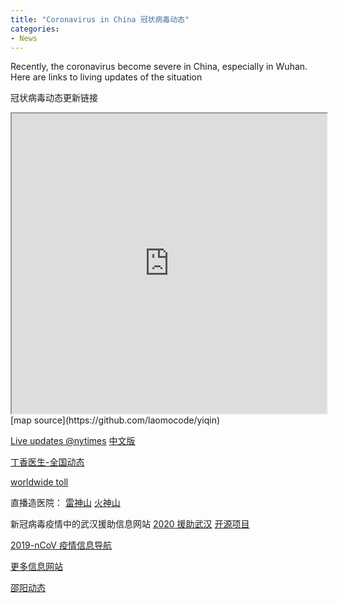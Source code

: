 ```yaml
---
title: "Coronavirus in China 冠状病毒动态"
categories:
- News
---
```

<!--feature_image: "https://raw.githubusercontent.com/coddec/2020-new-coronavirus/master/images/map.png"-->
Recently, the coronavirus become severe in China, especially in Wuhan. Here are links to living updates of the situation

冠状病毒动态更新链接

<!-- more -->


<iframe src="https://wuhan.zw2s.ltd/" width="100%" height="480"></iframe>
[map source](https://github.com/laomocode/yiqin)


[Live updates @nytimes](https://www.nytimes.com/2020/01/28/world/asia/china-coronavirus.html)
[中文版](https://cn.nytimes.com/morning-brief/20200128/wuhan-coronavirus-china/?action=click&module=RelatedLinks&pgtype=Article)

[丁香医生-全国动态](https://3g.dxy.cn/newh5/view/pneumonia?scene=2&clicktime=1579579384&enterid=1579579384&from=timeline&isappinstalled=0)

[worldwide toll](https://gisanddata.maps.arcgis.com/apps/opsdashboard/index.html#/bda7594740fd40299423467b48e9ecf6)


直播造医院：
[雷神山](http://t.cn/A6PIeT14)
[火神山](http://t.cn/A6PIYNvD)

新冠病毒疫情中的武汉援助信息网站
[2020 援助武汉](https://wuhan2020.kaiyuanshe.cn/#)
[开源项目](https://github.com/wuhan2020/wuhan2020)

[2019-nCoV 疫情信息导航](http://nav.werty.cn/)

[更多信息网站](https://github.com/coddec/2020-new-coronavirus/blob/master/README.md)


[邵阳动态](/news/2020/01/30/shaoyang/)